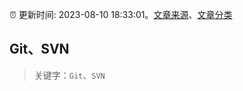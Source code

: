 :alarm_clock: 更新时间: 2023-08-10 18:33:01。[文章来源](/README.md)、[文章分类](/TAGS.md)

## Git、SVN


> 关键字：`Git`、`SVN`



